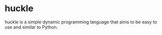 # huckle
huckle is a simple dynamic programming language that aims to be easy to use and similar to Python.
